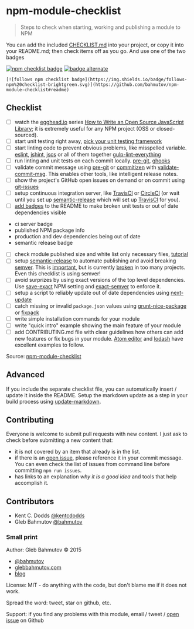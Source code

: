 # npm-module-checklist
> Steps to check when starting, working and publishing a module to NPM

You can add the included [CHECKLIST.md](CHECKLIST.md) into your project,
or copy it into your README.md; then check items off as you go. And use one of the two badges

[![npm checklist badge](https://img.shields.io/badge/follows-npm%20checklist-brightgreen.svg)](https://github.com/bahmutov/npm-module-checklist#readme)
[![badge alternate](https://img.shields.io/badge/%E2%98%B0-%E2%9C%93-brightgreen.svg)](https://github.com/bahmutov/npm-module-checklist#readme)

```
[![follows npm checklist badge](https://img.shields.io/badge/follows-npm%20checklist-brightgreen.svg)](https://github.com/bahmutov/npm-module-checklist#readme)
```
## Checklist

- [ ] watch the [egghead.io](https://egghead.io) series [How to Write an Open Source JavaScript Library](https://egghead.io/series/how-to-write-an-open-source-javascript-library);
it is extremely useful for any NPM project (OSS or closed-sourced).
- [ ] start unit testing right away, [pick your unit testing framework](http://glebbahmutov.com/blog/picking-javascript-testing-framework/)
- [ ] start linting code to prevent obvious problems, like misspelled variable. 
[eslint](http://eslint.org/), [jshint](http://jshint.com/docs/), [jscs](http://jscs.info/) or all of them together 
[gulp-lint-everything](https://github.com/bahmutov/gulp-lint-everything)
- [ ] run linting and unit tests on each commit locally. [pre-git](https://github.com/bahmutov/pre-git), [ghooks](https://www.npmjs.com/package/ghooks)
- [ ] validate commit message using [pre-git](https://github.com/bahmutov/pre-git) or [commitizen](https://www.npmjs.com/package/commitizen) with [validate-commit-msg](https://www.npmjs.com/package/validate-commit-msg). This
enables other tools, like intelligent release notes.
- [ ] show the project&#39;s GitHub open issues on demand or on commit using [git-issues](https://www.npmjs.com/package/git-issues)
- [ ] setup continuous integration server, like [TravisCI](https://travis-ci.org/) or [CircleCI](https://circleci.com/) (or wait until you set up [semantic-release](https://github.com/semantic-release/semantic-release) which will set up [TravisCI](https://travis-ci.org/) for you).
- [ ] [add badges](http://glebbahmutov.com/blog/tightening-node-project/) to the README to make broken unit tests or out of date dependencies visible
 - ci server badge
 - published NPM package info
 - production and dev dependencies being out of date
 - semantic release badge
- [ ] check module published size and white list only necessary files, [tutorial](http://glebbahmutov.com/blog/smaller-published-NPM-modules/)
- [ ] setup [semantic-release](https://github.com/semantic-release/semantic-release) to automate publishing
and avoid breaking [semver](http://semver.org/). This is [important](https://medium.com/javascript-scene/software-versions-are-broken-3d2dc0da0783#.h96ppopx3),
but is currently [broken](https://www.youtube.com/watch?v=tc2UgG5L7WM) in too many projects. Even this checklist is using semver!
- [ ] avoid surprizes by using exact versions of the top level dependencies. 
Use [save-exact](https://docs.npmjs.com/misc/config#save-exact) NPM setting and [exact-semver](https://github.com/bahmutov/exact-semver) to enforce it.
- [ ] setup a script to reliably update out of date dependencies using [next-update](https://github.com/bahmutov/next-update#install)
- [ ] catch missing or invalid `package.json` values using [grunt-nice-package](https://github.com/bahmutov/grunt-nice-package) 
or [fixpack](https://github.com/henrikjoreteg/fixpack)
- [ ] write simple installation commands for your module
- [ ] write &quot;quick intro&quot; example showing the main feature of your module
- [ ] add CONTRIBUTING.md file with clear guidelines how others can add new features or fix bugs
in your module. [Atom editor](https://github.com/atom/atom/blob/master/CONTRIBUTING.md) and [lodash](https://github.com/lodash/lodash/blob/master/CONTRIBUTING.md) have excellent examples to follow.

Source: [npm-module-checklist](https://github.com/bahmutov/npm-module-checklist)

## Advanced
If you include the separate checklist file, you can automatically insert / update it inside the README.
Setup the markdown update as a step in your build process using [update-markdown](https://github.com/bahmutov/update-markdown).

## Contributing
Everyone is welcome to submit pull requests with new content.
I just ask to check before submitting a new content that:


- it is not covered by an item that already is in the list.
- if there is an [open issue](https://github.com/bahmutov/npm-module-checklist/issues),
please reference it in your commit message.
You can even check the list of issues from command line before committing `npm run issues`.
- has links to an explanation *why it is a good idea* and tools that help accomplish it.

## Contributors

- Kent C. Dodds [@kentcdodds](https://github.com/kentcdodds)
- Gleb Bahmutov [@bahmutov](https://github.com/bahmutov)

### Small print
Author: Gleb Bahmutov &copy; 2015


- [@bahmutov](https://twitter.com/bahmutov)
- [glebbahmutov.com](http://glebbahmutov.com)
- [blog](http://glebbahmutov.com/blog/)

License: MIT - do anything with the code, but don&#39;t blame me if it does not work.

Spread the word: tweet, star on github, etc.

Support: if you find any problems with this module, email / tweet /
[open issue](https://github.com/bahmutov/npm-module-checklist/issues) on Github

